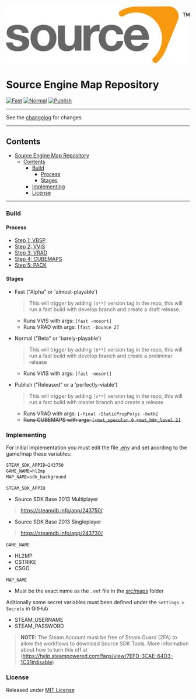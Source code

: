 ![logo](res/source_engine_logo.svg)

# Source Engine Map Repository

[![Fast](https://github.com/alpaka-gaming/source-map-template/actions/workflows/fast.yml/badge.svg?branch=develop)](https://github.com/alpaka-gaming/source-map-template/actions/workflows/fast.yml) [![Normal](https://github.com/alpaka-gaming/source-map-template/actions/workflows/normal.yml/badge.svg?branch=testing)](https://github.com/alpaka-gaming/source-map-template/actions/workflows/normal.yml) [![Publish](https://github.com/alpaka-gaming/source-map-template/actions/workflows/publish.yml/badge.svg?branch=master)](https://github.com/alpaka-gaming/source-map-template/actions/workflows/publish.yml)

---------------------------------------

See the [changelog](CHANGELOG.md) for changes.

---------------------------------------

## Contents ##
- [Source Engine Map Repository](#source-engine-map-repository)
  - [Contents](#contents)
    - [Build](#build)
      - [Process](#process)
      - [Stages](#stages)
    - [Implementing](#implementing)
    - [License](#license)

---------------------------------------

### Build

#### Process

- [Step 1: VBSP](https://developer.valvesoftware.com/wiki/VBSP)
- [Step 2: VVIS](https://developer.valvesoftware.com/wiki/VVIS)
- [Step 3: VRAD](https://developer.valvesoftware.com/wiki/VRAD)
- [Step 4: CUBEMAPS](https://developer.valvesoftware.com/wiki/Cubemaps#Building_cubemaps)
- [Step 5: PACK](https://developer.valvesoftware.com/wiki/VPK)

#### Stages

- Fast ("Alpha" or 'almost-playable')

    > This will trigger by adding `[a**]` version tag in the repo, this will run a fast build with develop branch and create a draft release.
    - Runs VVIS with args: `[fast -nosort]`
    - Runs VRAD with args: `[fast -bounce 2]`

- Normal ("Beta" or 'barely-playable')

    > This will trigger by adding `[b**]` version tag in the repo, this will run a fast build with develop branch and create a preliminar release
    - Runs VVIS with args: `[fast -nosort]`

- Publish ("Released" or a 'perfectly-viable')
  
    > This will trigger by adding `[v**]` version tag in the repo, this will run a fast build with master branch and create a release
    - Runs VRAD with args: `[-final -StaticPropPolys -both]`
    - ~~Runs CUBEMAPS with args: `[+mat_specular 0 +mat_hdr_level 2]`~~

### Implementing

For initial implementation you must edit the file [.env](.env) and set acording to the game/map these variables:
```
STEAM_SDK_APPID=243750
GAME_NAME=hl2mp
MAP_NAME=sdk_background
```

`STEAM_SDK_APPID`
- Source SDK Base 2013 Multiplayer
> https://steamdb.info/app/243750/
- Source SDK Base 2013 Singleplayer
> https://steamdb.info/app/243730/

`GAME_NAME`
- HL2MP
- CSTRIKE
- CSGO

`MAP_NAME`
- Must be the exact name as the `.vmf` file in the [src/maps](src/maps/) folder

Aditionally some secret variables must been defined under the `Settings > Secrets` in GitHub

- STEAM_USERNAME
- STEAM_PASSWORD

> **NOTE:** The Steam Account must be free of Steam Guard (2FA) to allow the workflows to download Source SDK Tools. 
> More information about how to turn this off at 
> (https://help.steampowered.com/faqs/view/7EFD-3CAE-64D3-1C31#disable)


### License

Released under [MIT License](LICENSE)